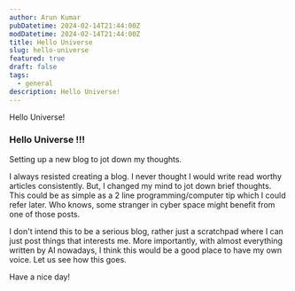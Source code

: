 ```yaml
---
author: Arun Kumar
pubDatetime: 2024-02-14T21:44:00Z
modDatetime: 2024-02-14T21:44:00Z
title: Hello Universe
slug: hello-universe
featured: true
draft: false
tags:
  - general
description: Hello Universe!
---
```


Hello Universe!

### Hello Universe !!!

Setting up a new blog to jot down my thoughts.

I always resisted creating a blog. I never thought I would write read worthy articles
consistently. But, I changed my mind to jot down brief thoughts. This could be as simple as a 2 line programming/computer tip which I could refer later.
Who knows, some stranger in cyber space might benefit from one of those posts.

I don't intend this to be a serious blog, rather just a scratchpad where
I can just post things that interests me. More importantly, with almost everything written by AI nowadays, I think this would be a good place to have my own voice.
Let us see how this goes.

Have a nice day!
